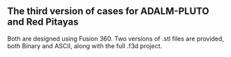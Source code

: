 ## The third version of cases for ADALM-PLUTO and Red Pitayas
Both are designed using Fusion 360. Two versions of .stl files are provided, both Binary and ASCII, along with the full .f3d project.
